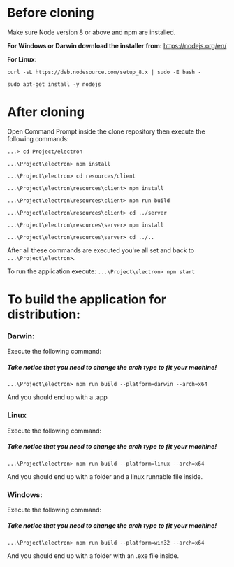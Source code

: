 # Before cloning

Make sure Node version 8 or above and npm are installed.

**For Windows or Darwin download the installer from:** https://nodejs.org/en/

**For Linux:**

`curl -sL https://deb.nodesource.com/setup_8.x | sudo -E bash - `

`sudo apt-get install -y nodejs `


# After cloning

Open Command Prompt inside the clone repository then execute the following commands:

`...> cd Project/electron`

`...\Project\electron> npm install`

`...\Project\electron> cd resources/client`

`...\Project\electron\resources\client> npm install`

`...\Project\electron\resources\client> npm run build`

`...\Project\electron\resources\client> cd ../server`

`...\Project\electron\resources\server> npm install`

`...\Project\electron\resources\server> cd ../..`

After all these commands are executed you're all set and back to `...\Project\electron>`.

To run the application execute:
`...\Project\electron> npm start`

# To build the application for distribution:

### Darwin:

Execute the following command:

##### Take notice that you need to change the arch type to fit your machine! #####

`...\Project\electron> npm run build --platform=darwin --arch=x64`

And you should end up with a .app


### Linux

Execute the following command:

##### Take notice that you need to change the arch type to fit your machine! #####

`...\Project\electron> npm run build --platform=linux --arch=x64`

And you should end up with a folder and a linux runnable file inside.


### Windows:

Execute the following command:

##### Take notice that you need to change the arch type to fit your machine! #####

`...\Project\electron> npm run build --platform=win32 --arch=x64`

And you should end up with a folder with an .exe file inside.


